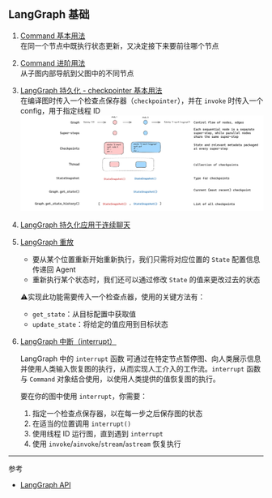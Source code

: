 ## LangGraph 基础 

1. [Command 基本用法](./command_basic_usage.py)  
    在同一个节点中既执行状态更新，又决定接下来要前往哪个节点

2. [Command 进阶用法](./command_extend_usage.py)  
    从子图内部导航到父图中的不同节点

3. [LangGraph 持久化 - checkpointer 基本用法](./checkpointer.py)  
    在编译图时传入一个检查点保存器（`checkpointer`），并在 `invoke` 时传入一个 config，用于指定线程 ID
![](./resources/checkpoint.png)

4. [LangGraph 持久化应用于连续聊天](./persistence_storage.py)

5. [LangGraph 重放](./checkpointer_replay.py)
    - 要从某个位置重新开始重新执行，我们只需将对应位置的 `State` 配置信息传递回 Agent
    - 重新执行某个状态时，我们还可以通过修改 `State` 的值来更改过去的状态

    ⚠️实现此功能需要传入一个检查点器，使用的关键方法有：  
    - `get_state`：从目标配置中获取值  
    - `update_state`：将给定的值应用到目标状态

6. [LangGraph 中断（interrupt）](./interrupt.py)
    
    LangGraph 中的 `interrupt` 函数 可通过在特定节点暂停图、向人类展示信息并使用人类输入恢复图的执行，从而实现人工介入的工作流。`interrupt` 函数与 `Command` 对象结合使用，以使用人类提供的值恢复图的执行。

    要在你的图中使用 `interrupt`，你需要：
    1. 指定一个检查点保存器，以在每一步之后保存图的状态
    2. 在适当的位置调用 `interrupt()`
    3. 使用线程 ID 运行图，直到遇到 `interrupt`
    4. 使用 `invoke`/`ainvoke`/`stream`/`astream` 恢复执行

---

参考  
- [LangGraph API](https://langgraphcn.org/reference/graphs/)
